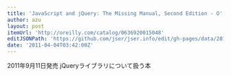 ```yaml
---
title: 'JavaScript and jQuery: The Missing Manual, Second Edition - O''Reilly Media'
author: azu
layout: post
itemUrl: 'http://oreilly.com/catalog/0636920015048'
editJSONPath: 'https://github.com/jser/jser.info/edit/gh-pages/data/2011/04/index.json'
date: '2011-04-04T03:42:00Z'
---
```

2011年9月11日発売
jQueryライブラリについて扱う本

